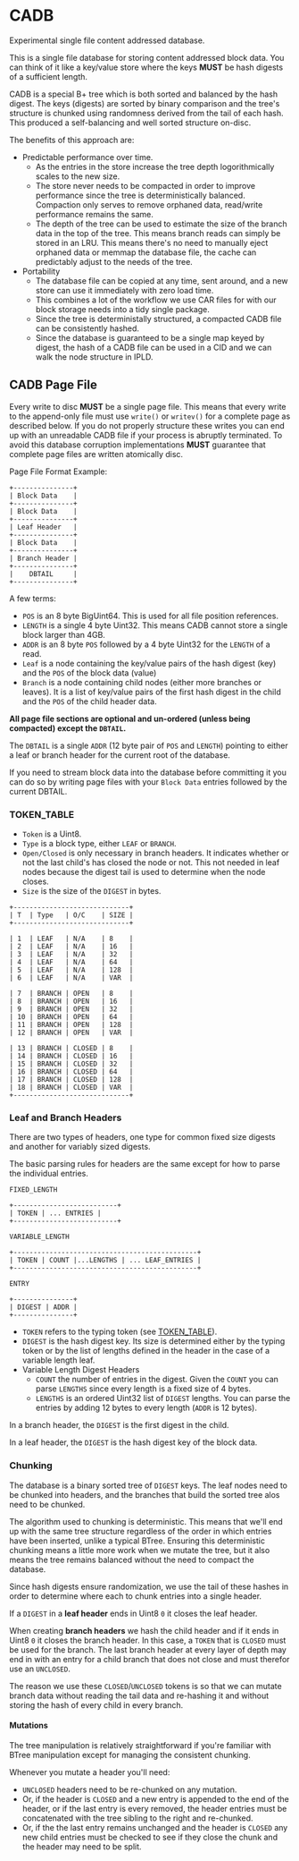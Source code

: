 # CADB

Experimental single file content addressed database.

This is a single file database for storing content addressed block data. You can think of it
like a key/value store where the keys **MUST** be hash digests of a sufficient length.

CADB is a special B+ tree which is both sorted and balanced by the hash digest. The keys (digests) are
sorted by binary comparison and the tree's structure is chunked using randomness derived from the tail
of each hash. This produced a self-balancing and well sorted structure on-disc.

The benefits of this approach are:

* Predictable performance over time.
  * As the entries in the store increase the tree depth logorithmically scales to the new size.
  * The store never needs to be compacted in order to improve performance since the tree is
    deterministically balanced. Compaction only serves to remove orphaned data, read/write performance
    remains the same.
  * The depth of the tree can be used to estimate the size of the branch data in the top of the tree.
    This means branch reads can simply be stored in an LRU. This means there's no need to manually eject
    orphaned data or memmap the database file, the cache can predictably adjust to the needs of the tree.
* Portability
  * The database file can be copied at any time, sent around, and a new store can use it immediately with
    zero load time.
  * This combines a lot of the workflow we use CAR files for with our block storage needs into a tidy single
    package.
  * Since the tree is deterministally structured, a compacted CADB file can be consistently hashed.
  * Since the database is guaranteed to be a single map keyed by digest, the hash of a CADB file can be used in a CID
    and we can walk the node structure in IPLD.
    
## CADB Page File

Every write to disc **MUST** be a single page file. This means that every write to the append-only file must use
`write()` or `writev()` for a complete page as described below. If you do not properly structure these writes you
can end up with an unreadable CADB file if your process is abruptly terminated. To avoid this database corruption
implementations **MUST** guarantee that complete page files are written atomically disc.

Page File Format Example:

```
+---------------+
| Block Data    |
+---------------+
| Block Data    |
+---------------+
| Leaf Header   |
+---------------+
| Block Data    |
+---------------+
| Branch Header |
+---------------+
|    DBTAIL     |
+---------------+
```

A few terms:

* `POS` is an 8 byte BigUint64. This is used for all file position references.
* `LENGTH` is a single 4 byte Uint32. This means CADB cannot store a single block larger than 4GB.
* `ADDR` is an 8 byte `POS` followed by a 4 byte Uint32 for the `LENGTH` of a read.
* `Leaf` is a node containing the key/value pairs of the hash digest (key) and the `POS` of the block data (value)
* `Branch` is a node containing child nodes (either more branches or leaves). It is a list of key/value pairs of the first hash digest
  in the child and the `POS` of the child header data.

**All page file sections are optional and un-ordered (unless being compacted) except the `DBTAIL`.**

The `DBTAIL` is a single `ADDR` (12 byte pair of `POS` and `LENGTH`) pointing to either a leaf or branch header for the current root of the database.

If you need to stream block data into the database before committing it you can do so by writing page files with your `Block Data`
entries followed by the current DBTAIL.

### TOKEN_TABLE

* `Token` is a Uint8.
* `Type` is a block type, either `LEAF` or `BRANCH`.
* `Open/Closed` is only necessary in branch headers. It indicates whether or not the last child's has closed the
  node or not. This not needed in leaf nodes because the digest tail is used to determine when the node closes.
* `Size` is the size of the `DIGEST` in bytes.

```
+-----------------------------+
| T  | Type   | O/C    | SIZE |
+-----------------------------+

| 1  | LEAF   | N/A    | 8    |
| 2  | LEAF   | N/A    | 16   |
| 3  | LEAF   | N/A    | 32   |
| 4  | LEAF   | N/A    | 64   |
| 5  | LEAF   | N/A    | 128  |
| 6  | LEAF   | N/A    | VAR  |

| 7  | BRANCH | OPEN   | 8    |
| 8  | BRANCH | OPEN   | 16   |
| 9  | BRANCH | OPEN   | 32   |
| 10 | BRANCH | OPEN   | 64   |
| 11 | BRANCH | OPEN   | 128  |
| 12 | BRANCH | OPEN   | VAR  |

| 13 | BRANCH | CLOSED | 8    |
| 14 | BRANCH | CLOSED | 16   |
| 15 | BRANCH | CLOSED | 32   |
| 16 | BRANCH | CLOSED | 64   |
| 17 | BRANCH | CLOSED | 128  |
| 18 | BRANCH | CLOSED | VAR  |
+-----------------------------+
```

### Leaf and Branch Headers

There are two types of headers, one type for common fixed size digests and another for variably sized digests.

The basic parsing rules for headers are the same except for how to parse the individual entries.

```
FIXED_LENGTH

+--------------------------+
| TOKEN | ... ENTRIES |
+--------------------------+

VARIABLE_LENGTH

+----------------------------------------------+
| TOKEN | COUNT |...LENGTHS | ... LEAF_ENTRIES |
+----------------------------------------------+

ENTRY

+---------------+
| DIGEST | ADDR |
+---------------+ 
```

* `TOKEN` refers to the typing token (see [TOKEN_TABLE](#TOKEN_TABLE)).
* `DIGEST` is the hash digest key. Its size is determined either by the typing token or by the list of lengths
  defined in the header in the case of a variable length leaf.
* Variable Length Digest Headers
  * `COUNT` the number of entries in the digest. Given the `COUNT` you can parse `LENGTHS` since every length is a fixed size of 4 bytes.
  * `LENGTHS` is an ordered Uint32 list of `DIGEST` lengths. You can parse the entries by adding 12 bytes to every length (`ADDR` is 12 bytes).

In a branch header, the `DIGEST` is the first digest in the child.

In a leaf header, the `DIGEST` is the hash digest key of the block data.

### Chunking

The database is a binary sorted tree of `DIGEST` keys. The leaf nodes need to be chunked into headers, and the branches that build
the sorted tree alos need to be chunked.

The algorithm used to chunking is deterministic. This means that we'll end up with the same tree structure regardless of the order in which
entries have been inserted, unlike a typical BTree. Ensuring this deterministic chunking means a little more work when we mutate the tree,
but it also means the tree remains balanced without the need to compact the database.

Since hash digests ensure randomization, we use the tail of these hashes in order to determine where each to chunk entries into a single header.

If a `DIGEST` in a **leaf header** ends in Uint8 `0` it closes the leaf header.

When creating **branch headers** we hash the child header and if it ends in Uint8 `0` it closes the branch header. In this case, a `TOKEN` that
is `CLOSED` must be used for the branch. The last branch header at every layer of depth may end in with an entry for a child branch that does not
close and must therefor use an `UNCLOSED`.

The reason we use these `CLOSED`/`UNCLOSED` tokens is so that we can mutate branch data without reading the tail data and re-hashing it and without
storing the hash of every child in every branch.

#### Mutations

The tree manipulation is relatively straightforward if you're familiar with BTree manipulation except for managing the consistent chunking.

Whenever you mutate a header you'll need:

* `UNCLOSED` headers need to be re-chunked on any mutation.
* Or, if the header is `CLOSED` and a new entry is appended to the end of the header, or if the last entry is every removed, the header entries must be concatenated with
  the tree sibling to the right and re-chunked.
* Or, if the the last entry remains unchanged and the header is `CLOSED` any new child entries must be checked to see if they close the chunk and the header
  may need to be split.
  
